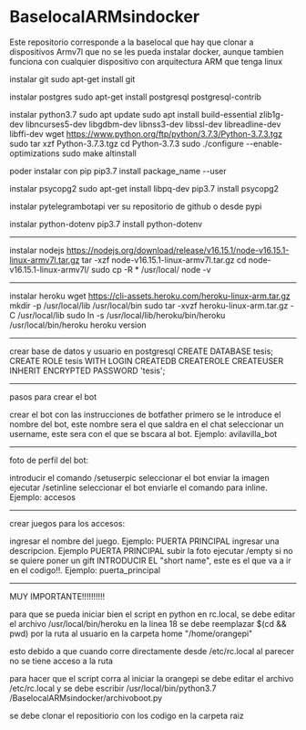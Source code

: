 # BaselocalARMsindocker
Este repositorio corresponde a la baselocal que hay que clonar a dispositivos Armv7l que no se les pueda instalar docker, 
aunque tambien funciona con cualquier dispositivo con arquitectura ARM que tenga linux

instalar git
sudo apt-get install git

instalar postgres
sudo apt-get install postgresql postgresql-contrib

instalar python3.7
sudo apt update
sudo apt install build-essential zlib1g-dev libncurses5-dev libgdbm-dev libnss3-dev libssl-dev libreadline-dev libffi-dev
wget https://www.python.org/ftp/python/3.7.3/Python-3.7.3.tgz
sudo tar xzf Python-3.7.3.tgz
cd Python-3.7.3
sudo ./configure --enable-optimizations
sudo make altinstall

poder instalar con pip
pip3.7 install package_name --user

instalar psycopg2
sudo apt-get install libpq-dev
pip3.7 install psycopg2

instalar pytelegrambotapi
ver su repositorio de github o desde pypi

instalar python-dotenv
pip3.7 install python-dotenv

----------------------------------

instalar nodejs
https://nodejs.org/download/release/v16.15.1/node-v16.15.1-linux-armv7l.tar.gz
tar -xzf node-v16.15.1-linux-armv7l.tar.gz
cd node-v16.15.1-linux-armv7l/
sudo cp -R * /usr/local/
node -v

-------------------------------------------------

instalar heroku
wget https://cli-assets.heroku.com/heroku-linux-arm.tar.gz
mkdir -p /usr/local/lib /usr/local/bin
sudo tar -xvzf heroku-linux-arm.tar.gz -C /usr/local/lib
sudo ln -s /usr/local/lib/heroku/bin/heroku /usr/local/bin/heroku
heroku version

---------------------------------------------

crear base de datos y usuario en postgresql
CREATE DATABASE tesis;
CREATE ROLE tesis WITH LOGIN CREATEDB CREATEROLE CREATEUSER INHERIT ENCRYPTED PASSWORD 'tesis';

--------------------------------------------

pasos para crear el bot

crear el bot con las instrucciones de botfather
primero se le introduce el nombre del bot, este nombre sera el que saldra
en el chat
seleccionar un username, este sera con el que se bscara al bot. Ejemplo: avilavilla_bot

----------------------------------------

foto de perfil del bot:

introducir el comando /setuserpic
seleccionar el bot
enviar la imagen
ejecutar /setinline
seleccionar el bot
enviarle el comando para inline. Ejemplo: accesos

------------------------------------------------

crear juegos para los accesos:

ingresar el nombre del juego. Ejemplo: PUERTA PRINCIPAL
ingresar una descripcion. Ejemplo PUERTA PRINCIPAL
subir la foto
ejecutar /empty si no se quiere poner un gift
INTRODUCIR EL "short name", este es el que va a ir en el codigo!!. Ejemplo: puerta_principal



-------------------------------------------

MUY IMPORTANTE!!!!!!!!!!

para que se pueda iniciar bien el script en python en rc.local, se debe 
editar el archivo /usr/local/bin/heroku
en la linea 18 se debe 
reemplazar $(cd && pwd) por la ruta al usuario en la carpeta home "/home/orangepi"

esto debido a que cuando corre directamente desde /etc/rc.local al parecer no se 
tiene acceso a la ruta

para hacer que el script corra al iniciar la orangepi
se debe editar el archivo /etc/rc.local y se debe 
escribir 
/usr/local/bin/python3.7 /BaselocalARMsindocker/archivoboot.py

se debe clonar el repositiorio con los codigo en la carpeta raiz
